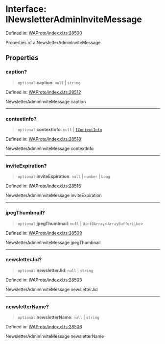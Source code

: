 # Interface: INewsletterAdminInviteMessage

Defined in: [WAProto/index.d.ts:28500](https://github.com/Fokusdotid/bail/blob/0fe6346a5ff68a74eb71890335c982b44e2da604/WAProto/index.d.ts#L28500)

Properties of a NewsletterAdminInviteMessage.

## Properties

### caption?

> `optional` **caption**: `null` \| `string`

Defined in: [WAProto/index.d.ts:28512](https://github.com/Fokusdotid/bail/blob/0fe6346a5ff68a74eb71890335c982b44e2da604/WAProto/index.d.ts#L28512)

NewsletterAdminInviteMessage caption

***

### contextInfo?

> `optional` **contextInfo**: `null` \| [`IContextInfo`](../../../interfaces/IContextInfo.md)

Defined in: [WAProto/index.d.ts:28518](https://github.com/Fokusdotid/bail/blob/0fe6346a5ff68a74eb71890335c982b44e2da604/WAProto/index.d.ts#L28518)

NewsletterAdminInviteMessage contextInfo

***

### inviteExpiration?

> `optional` **inviteExpiration**: `null` \| `number` \| `Long`

Defined in: [WAProto/index.d.ts:28515](https://github.com/Fokusdotid/bail/blob/0fe6346a5ff68a74eb71890335c982b44e2da604/WAProto/index.d.ts#L28515)

NewsletterAdminInviteMessage inviteExpiration

***

### jpegThumbnail?

> `optional` **jpegThumbnail**: `null` \| `Uint8Array`\<`ArrayBufferLike`\>

Defined in: [WAProto/index.d.ts:28509](https://github.com/Fokusdotid/bail/blob/0fe6346a5ff68a74eb71890335c982b44e2da604/WAProto/index.d.ts#L28509)

NewsletterAdminInviteMessage jpegThumbnail

***

### newsletterJid?

> `optional` **newsletterJid**: `null` \| `string`

Defined in: [WAProto/index.d.ts:28503](https://github.com/Fokusdotid/bail/blob/0fe6346a5ff68a74eb71890335c982b44e2da604/WAProto/index.d.ts#L28503)

NewsletterAdminInviteMessage newsletterJid

***

### newsletterName?

> `optional` **newsletterName**: `null` \| `string`

Defined in: [WAProto/index.d.ts:28506](https://github.com/Fokusdotid/bail/blob/0fe6346a5ff68a74eb71890335c982b44e2da604/WAProto/index.d.ts#L28506)

NewsletterAdminInviteMessage newsletterName
